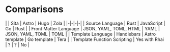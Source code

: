 # Comparisons

| | Sita | Astro | Hugo | Zola |
|-|-|-|-|
| Source Language | Rust | JavaScript | Go | Rust |
| Front Matter Language | JSON, YAML, TOML, HTML | YAML | JSON, YAML, TOML | TOML |
| Template Language | Handlebars | Astro template | Go template | Tera |
| Template Function Scripting | Yes with Rhai | ? | ? | No |
